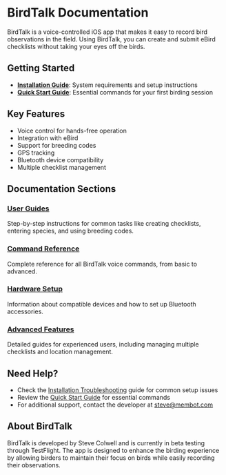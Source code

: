 # BirdTalk Documentation

BirdTalk is a voice-controlled iOS app that makes it easy to record bird observations in the field. Using BirdTalk, you can create and submit eBird checklists without taking your eyes off the birds.

## Getting Started

- **[Installation Guide](installation/index.md)**: System requirements and setup instructions
- **[Quick Start Guide](quickstart/index.md)**: Essential commands for your first birding session

## Key Features

- Voice control for hands-free operation
- Integration with eBird
- Support for breeding codes
- GPS tracking
- Bluetooth device compatibility
- Multiple checklist management

## Documentation Sections

### [User Guides](guides/index.md)
Step-by-step instructions for common tasks like creating checklists, entering species, and using breeding codes.

### [Command Reference](commands/index.md)
Complete reference for all BirdTalk voice commands, from basic to advanced.

### [Hardware Setup](hardware/index.md)
Information about compatible devices and how to set up Bluetooth accessories.

### [Advanced Features](advanced/index.md)
Detailed guides for experienced users, including managing multiple checklists and location management.

## Need Help?

- Check the [Installation Troubleshooting](installation/troubleshooting.md) guide for common setup issues
- Review the [Quick Start Guide](quickstart/first-session.md) for essential commands
- For additional support, contact the developer at [steve@membot.com](mailto:steve@membot.com)

## About BirdTalk

BirdTalk is developed by Steve Colwell and is currently in beta testing through TestFlight. The app is designed to enhance the birding experience by allowing birders to maintain their focus on birds while easily recording their observations.